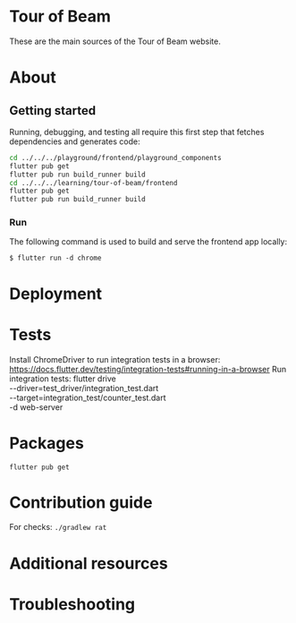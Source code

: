 <!--
     Licensed to the Apache Software Foundation (ASF) under one
     or more contributor license agreements.  See the NOTICE file
     distributed with this work for additional information
     regarding copyright ownership.  The ASF licenses this file
     to you under the Apache License, Version 2.0 (the
     "License"); you may not use this file except in compliance
     with the License.  You may obtain a copy of the License at

       http://www.apache.org/licenses/LICENSE-2.0

     Unless required by applicable law or agreed to in writing,
     software distributed under the License is distributed on an
     "AS IS" BASIS, WITHOUT WARRANTIES OR CONDITIONS OF ANY
     KIND, either express or implied.  See the License for the
     specific language governing permissions and limitations
     under the License.
 -->

 # Tour of Beam
 These are the main sources of the Tour of Beam website.

 # About

## Getting started
Running, debugging, and testing all require this first step that fetches
dependencies and generates code:

```bash
cd ../../../playground/frontend/playground_components
flutter pub get
flutter pub run build_runner build
cd ../../../learning/tour-of-beam/frontend
flutter pub get
flutter pub run build_runner build
```

### Run

The following command is used to build and serve the frontend app locally:

`$ flutter run -d chrome`


 # Deployment

 # Tests
 Install ChromeDriver to run integration tests in a browser: https://docs.flutter.dev/testing/integration-tests#running-in-a-browser
 Run integration tests:
 flutter drive \
   --driver=test_driver/integration_test.dart \
   --target=integration_test/counter_test.dart \
   -d web-server

 # Packages
 `flutter pub get`

 # Contribution guide
 For checks: `./gradlew rat`

 # Additional resources

 # Troubleshooting
